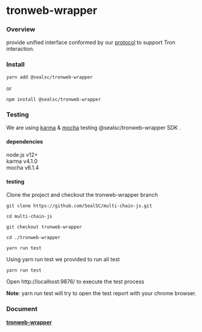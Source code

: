 # tronweb-wrapper

### Overview

provide unified interface conformed by our [protocol](https://github.com/SealSC/multi-chain-js/tree/main/protocol) to support Tron interaction.

### Install

```
yarn add @sealsc/tronweb-wrapper
```
 or 
```
npm install @sealsc/tronweb-wrapper
```    


### Testing
We are using [karma](http://karma-runner.github.io/6.3/intro/configuration.html) & [mocha](https://mochajs.org/) testing @sealsc/tronweb-wrapper SDK .

#### dependencies
node.js v12+   
karma v4.1.0   
mocha v6.1.4   

#### testing

Clone the project and checkout the tronweb-wrapper branch

```
git clone https://github.com/SealSC/multi-chain-js.git

cd multi-chain-js

git checkout tronweb-wrapper

cd ./tronweb-wrapper

yarn run test

```  

Using yarn run test we provided to run all test
```
yarn run test
```
Open http://localhost:9876/ to execute the test process

**Note**: yarn run test will try to open the test report with your chrome browser.



### Document

**[tronweb-wrapper](https://multi-chain-js-doc.seor.io/en/tronWeb/)**  

